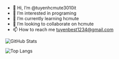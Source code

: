 - 👋 Hi, I’m @tuyenhcmute3010it
- 👀 I’m interested in programing
- 🌱 I’m currently learning hcmute
- 💞️ I’m looking to collaborate on hcmute
- 📫 How to reach me tuyenbest1234@gmail.com

<!---
tuyenhcmute3010it/tuyenhcmute3010it is a ✨ special ✨ repository because its `README.md` (this file) appears on your GitHub profile.
You can click the Preview link to take a look at your changes
--->
![GitHub Stats](https://github-readme-stats.vercel.app/api?username=tuyenhcmute3010it&show_icons=true&theme=radical)

![Top Langs](https://github-readme-stats.vercel.app/api/top-langs/?username=tuyenhcmute3010it&layout=compact&theme=radical&cache_seconds=1)

